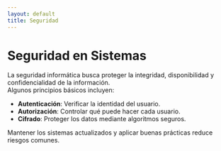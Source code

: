 ```yaml
---
layout: default
title: Seguridad
---
```


# Seguridad en Sistemas

La seguridad informática busca proteger la integridad, disponibilidad y confidencialidad de la información.  
Algunos principios básicos incluyen:

- **Autenticación**: Verificar la identidad del usuario.
- **Autorización**: Controlar qué puede hacer cada usuario.
- **Cifrado**: Proteger los datos mediante algoritmos seguros.

Mantener los sistemas actualizados y aplicar buenas prácticas reduce riesgos comunes.
